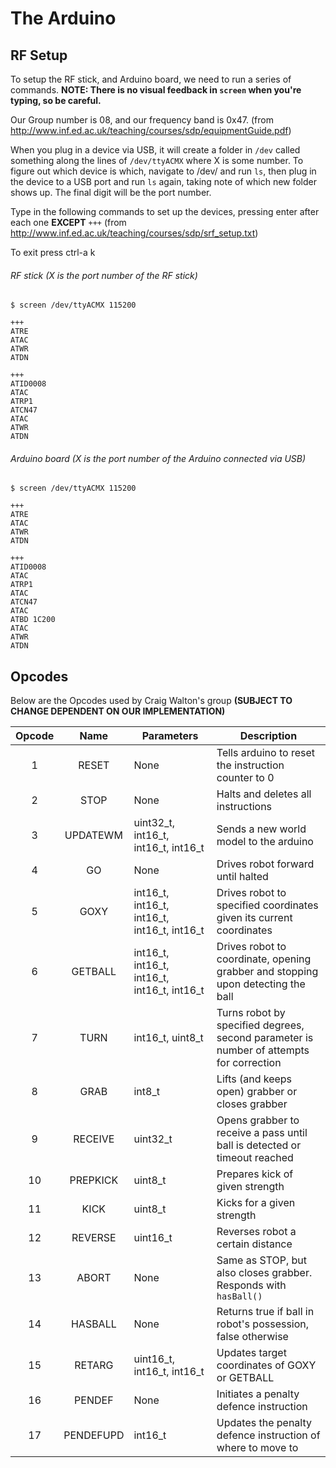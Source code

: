 # The Arduino

## RF Setup

To setup the RF stick, and Arduino board, we need to run a series of commands. **NOTE: There is no visual feedback in `screen` when you're typing, so be careful.**

Our Group number is 08, and our frequency band is 0x47. (from <http://www.inf.ed.ac.uk/teaching/courses/sdp/equipmentGuide.pdf>)

When you plug in a device via USB, it will create a folder in `/dev` called something along the lines of `/dev/ttyACMX` where X is some number. To figure out which device is which, navigate to /dev/ and run `ls`, then plug in the device to a USB port and run `ls` again, taking note of which new folder shows up. The final digit will be the port number.

Type in the following commands to set up the devices, pressing enter after each one **EXCEPT** `+++` (from <http://www.inf.ed.ac.uk/teaching/courses/sdp/srf_setup.txt>)

To exit press ctrl-a k

###### RF stick (X is the port number of the RF stick)
```
$ screen /dev/ttyACMX 115200 

+++
ATRE
ATAC
ATWR
ATDN

+++
ATID0008
ATAC
ATRP1
ATCN47
ATAC
ATWR
ATDN
```

###### Arduino board (X is the port number of the Arduino connected via USB)
```
$ screen /dev/ttyACMX 115200

+++
ATRE
ATAC
ATWR
ATDN

+++
ATID0008
ATAC
ATRP1
ATAC
ATCN47
ATAC
ATBD 1C200
ATAC
ATWR
ATDN
```

## Opcodes

Below are the Opcodes used by Craig Walton's group **(SUBJECT TO CHANGE DEPENDENT ON OUR IMPLEMENTATION)**

| Opcode |    Name   |                 Parameters                  | Description |
|:------:|:---------:|---------------------------------------------|-------------|
|   1    | RESET     | None                                        | Tells arduino to reset the instruction counter to 0 |
|   2    | STOP      | None                                        | Halts and deletes all instructions |
|   3    | UPDATEWM  | uint32_t, int16_t, int16_t, int16_t         | Sends a new world model to the arduino |
|   4    | GO        | None | Drives robot forward until halted |
|   5    | GOXY      | int16_t, int16_t, int16_t, int16_t, int16_t | Drives robot to specified coordinates given its current coordinates |
|   6    | GETBALL   | int16_t, int16_t, int16_t, int16_t, int16_t | Drives robot to coordinate, opening grabber and stopping upon detecting the ball |
|   7    | TURN      | int16_t, uint8_t                            | Turns robot by specified degrees, second parameter is number of attempts for correction |
|   8    | GRAB      | int8_t                                      | Lifts (and keeps open) grabber or closes grabber |
|   9    | RECEIVE   | uint32_t                                    | Opens grabber to receive a pass until ball is detected or timeout reached |
|   10   | PREPKICK  | uint8_t                                     | Prepares kick of given strength
|   11   | KICK      | uint8_t                                     | Kicks for a given strength |
|   12   | REVERSE   | uint16_t                                    | Reverses robot a certain distance |
|   13   | ABORT     | None                                        | Same as STOP, but also closes grabber. Responds with `hasBall()` |
|   14   | HASBALL   | None                                        | Returns true if ball in robot's possession, false otherwise |
|   15   | RETARG    | uint16_t, int16_t, int16_t                  | Updates target coordinates of GOXY or GETBALL |
|   16   | PENDEF    | None                                        | Initiates a penalty defence instruction |
|   17   | PENDEFUPD | int16_t                                     | Updates the penalty defence instruction of where to move to |